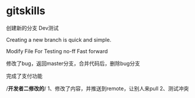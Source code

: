 # gitskills


创建新的分支 Dev测试

Creating a new branch is quick and simple.


Modify File For Testing no-ff Fast forward

修改了bug，返回master分支，合并代码后，删除bug分支

完成了支付功能


/****************开发者二修改的****************/
1、修改了内容，并推送到remote，让别人来pull
2、测试冲突
